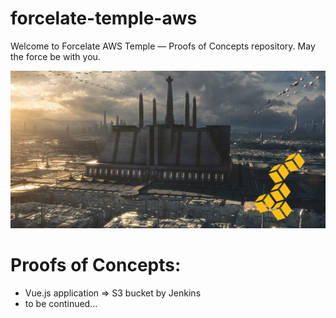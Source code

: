 # forcelate-temple-aws
Welcome to Forcelate AWS Temple — Proofs of Concepts repository. May the force be with you.

<p align="center">
	<img src="https://raw.githubusercontent.com/forcelate/forcelate-temple-aws/master/img/jedi-image-aws.png" alt=""/>
</p>

# Proofs of Concepts:

* Vue.js application => S3 bucket by Jenkins
* to be continued...
